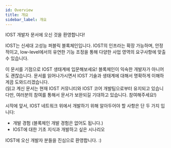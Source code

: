 ```yaml
---
id: Overview
title: 개요
sidebar_label: 개요
---
```


IOST 개발자 문서에 오신 것을 환영합니다!

IOST는 신세대 고성능 퍼블릭 블록체인입니다. IOST의 인프라는 확장 가능하며, 안정적이고, low-level에서의 유연한 기능 조정을 통해 다양한 사업 영역의 요구사항에 맞출 수 있습니다.

이 문서를 기점으로 IOST 생태계에 입문해보세요! 블록체인이 익숙한 개발자가 아니어도 괜찮습니다. 문서를 읽어나가시면서 IOST 기술과 생태계에 대해서 명확하게 이해하게끔 도와드리겠습니다.  
(읽고 계신 문서는 현재 IOST 커뮤니티와 IOST 코어 개발팀으로부터 유지되고 있습니다만, 여러분의 참여를 통해서 문서가 보완되길 기대하고 있습니다. 참여해주세요!)

시작에 앞서, IOST 네트워크 위에서 개발하기 위해 알아두어야 할 사항은 단 두 가지 입니다:
* 개발 경험 (블록체인 개발 경험은 없어도 됩니다.)
* IOST에 대한 기초 지식과 개발하고 싶은 시나리오

IOST에 오신 개발자 분들을 진심으로 환영합니다. :)
